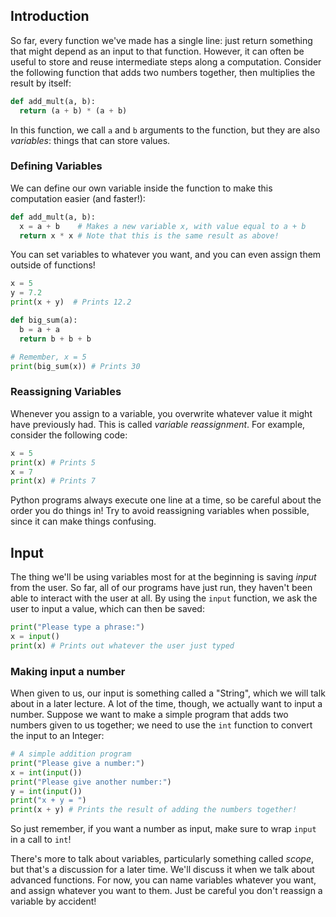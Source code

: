 ## Introduction

So far, every function we've made has a single line: just return something that might depend as an input to that function.  However, it can often be useful to store and reuse intermediate steps along a computation.  Consider the following function that adds two numbers together, then multiplies the result by itself:

```python
def add_mult(a, b):
  return (a + b) * (a + b)
```

In this function, we call `a` and `b` arguments to the function, but they are also _variables_: things that can store values.  

### Defining Variables

We can define our own variable inside the function to make this computation easier (and faster!):

```python
def add_mult(a, b):
  x = a + b    # Makes a new variable x, with value equal to a + b
  return x * x # Note that this is the same result as above!
```

You can set variables to whatever you want, and you can even assign them outside of functions!

```python
x = 5
y = 7.2
print(x + y)  # Prints 12.2 

def big_sum(a):
  b = a + a
  return b + b + b

# Remember, x = 5
print(big_sum(x)) # Prints 30
```

### Reassigning Variables

Whenever you assign to a variable, you overwrite whatever value it might have previously had.  This is called _variable reassignment_.  For example, consider the following code:

```python
x = 5
print(x) # Prints 5
x = 7
print(x) # Prints 7
```

Python programs always execute one line at a time, so be careful about the order you do things in!  Try to avoid reassigning variables when possible, since it can make things confusing.

## Input

The thing we'll be using variables most for at the beginning is saving _input_ from the user.  So far, all of our programs have just run, they haven't been able to interact with the user at all.  By using the `input` function, we ask the user to input a value, which can then be saved:

```python
print("Please type a phrase:")
x = input()
print(x) # Prints out whatever the user just typed
```

### Making input a number

When given to us, our input is something called a "String", which we will talk about in a later lecture.  A lot of the time, though, we actually want to input a number.  Suppose we want to make a simple program that adds two numbers given to us together; we need to use the `int` function to convert the input to an Integer:

```python
# A simple addition program
print("Please give a number:")
x = int(input())
print("Please give another number:")
y = int(input())
print("x + y = ")
print(x + y) # Prints the result of adding the numbers together!
```

So just remember, if you want a number as input, make sure to wrap `input` in a call to `int`!

There's more to talk about variables, particularly something called _scope_, but that's a discussion for a later time.  We'll discuss it when we talk about advanced functions.  For now, you can name variables whatever you want, and assign whatever you want to them.  Just be careful you don't reassign a variable by accident!
